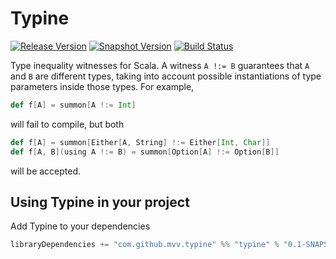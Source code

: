 # Typine
[![Release Version](https://img.shields.io/nexus/r/https/oss.sonatype.org/com.github.mvv.typine/typine_2.13.svg)](https://oss.sonatype.org/content/repositories/releases/com/github/mvv/typine)
[![Snapshot Version](https://img.shields.io/nexus/s/https/oss.sonatype.org/com.github.mvv.typine/typine_2.13.svg)](https://oss.sonatype.org/content/repositories/snapshots/com/github/mvv/typine)
[![Build Status](https://travis-ci.com/mvv/typine.svg?branch=master)](https://travis-ci.com/mvv/typine)

Type inequality witnesses for Scala. A witness `A !:= B` guarantees that
`A` and `B` are different types, taking into account possible instantiations
of type parameters inside those types. For example,

```scala
def f[A] = summon[A !:= Int]
```

will fail to compile, but both

```scala
def f[A] = summon[Either[A, String] !:= Either[Int, Char]]
def f[A, B](using A !:= B) = summon[Option[A] !:= Option[B]]
```

will be accepted.

## Using Typine in your project

Add Typine to your dependencies

```scala
libraryDependencies += "com.github.mvv.typine" %% "typine" % "0.1-SNAPSHOT"
```
